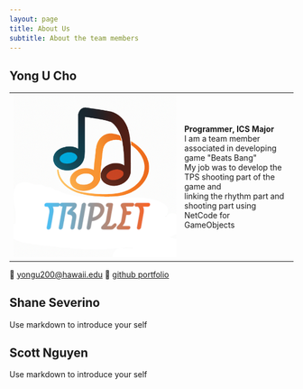 ```yaml
---
layout: page
title: About Us
subtitle: About the team members
---
```


## Yong U Cho

|  |  |
|:--|:--|
|![Yong U Cho](./assets/img/triplet-icon.png)|**Programmer, ICS Major** <br/>I am a team member associated in developing game "Beats Bang" <br/> My job was to develop the TPS shooting part of the game and<br/> linking the rhythm part and shooting part using NetCode for<br/> GameObjects|

:e-mail: yongu200@hawaii.edu
:page_facing_up: [github portfolio](https://yongu2000.github.io)


## Shane Severino

Use markdown to introduce your self

## Scott Nguyen

Use markdown to introduce your self
